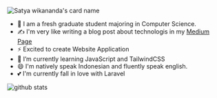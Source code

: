 ![Satya wikananda's card name](https://cardivo.vercel.app/api?name=Fuad%20Muhammad%20Nur&description=Hi,%20i%27m%20a%20web%20developer%20and%20i%27m%2022%20y.o.%20Nice%20to%20meet%20you%20%F0%9F%91%8B&image=https://avatars.githubusercontent.com/u/74080651?v=4&backgroundColor=%23ecf0f1&instagram=kelts.jsx&linkedin=Fuad%20Muhammad%20Nur&github=riveralights&pattern=leaf&colorPattern=%23eaeaea)


- 🔭 I am a fresh graduate student majoring in Computer Science.
- ✍ I'm very like writing a blog post about technologis in my [Medium Page](https://riveralights.medium.com/)
- ⚡ Excited to create Website Application
- 🌱 I’m currently learning JavaScript and TailwindCSS
- 😄 I'm natively speak Indonesian and fluently speak english.
- 💕 I'm currently fall in love with Laravel

![github stats](https://github-readme-stats.vercel.app/api?username=riveralights&show_icons=true)

<!---
riveralights/riveralights is a ✨ special ✨ repository because its `README.md` (this file) appears on your GitHub profile.
You can click the Preview link to take a look at your changes.
--->
